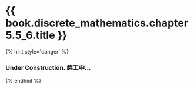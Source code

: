 # {{ book.discrete_mathematics.chapter5.5_6.title }}
<!-- notoc -->

{% hint style='danger' %}
### Under Construction. 趕工中...
{% endhint %}